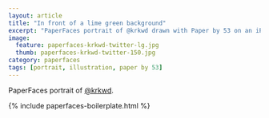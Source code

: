 ```yaml
---
layout: article
title: "In front of a lime green background"
excerpt: "PaperFaces portrait of @krkwd drawn with Paper by 53 on an iPad."
image: 
  feature: paperfaces-krkwd-twitter-lg.jpg
  thumb: paperfaces-krkwd-twitter-150.jpg
category: paperfaces
tags: [portrait, illustration, paper by 53]
---
```


PaperFaces portrait of [@krkwd](http://twitter.com/krkwd).

{% include paperfaces-boilerplate.html %}